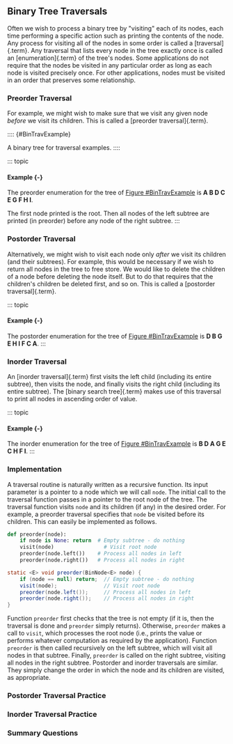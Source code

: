 
## Binary Tree Traversals

Often we wish to process a binary tree by "visiting" each of its
nodes, each time performing a specific action such as printing the
contents of the node. Any process for visiting all of the nodes in some
order is called a [traversal]{.term}. Any
traversal that lists every node in the tree exactly once is called an
[enumeration]{.term} of the tree's nodes. Some
applications do not require that the nodes be visited in any particular
order as long as each node is visited precisely once. For other
applications, nodes must be visited in an order that preserves some
relationship.

### Preorder Traversal

For example, we might wish to make sure that we visit any given node
*before* we visit its children. This is called a
[preorder traversal]{.term}.

:::: {#BinTravExample}
<inlineav id="BinExampCON" src="Binary/BinExampCON.js" name="Binary/BinExampCON" links="Binary/BinExampCON.css" static/>

A binary tree for traversal examples.
::::

::: topic
#### Example {-}

The preorder enumeration for the tree of 
[Figure #BinTravExample](#BinTravExample) is **A B D C E G F H I**.

The first node printed is the root. Then all nodes of the left subtree
are printed (in preorder) before any node of the right subtree.
:::

<inlineav id="preorderCON" src="Binary/preorderCON.js" name="Preorder Traversal Slideshow" links="Binary/BTCON.css"/>

### Postorder Traversal

Alternatively, we might wish to visit each node only *after* we visit
its children (and their subtrees). For example, this would be necessary
if we wish to return all nodes in the tree to free store. We would like
to delete the children of a node before deleting the node itself. But to
do that requires that the children's children be deleted first, and so
on. This is called a [postorder traversal]{.term}.

::: topic
#### Example {-}

The postorder enumeration for the tree of 
[Figure #BinTravExample](#BinTravExample) is **D B G E H I F C A**.
:::

<inlineav id="postorderCON" src="Binary/postorderCON.js" name="Postorder Traversal Slideshow" links="Binary/BTCON.css"/>

### Inorder Traversal

An [inorder traversal]{.term} first visits the
left child (including its entire subtree), then visits the node, and
finally visits the right child (including its entire subtree). The
[binary search tree]{.term} makes use of this traversal to print all nodes in ascending
order of value.

::: topic
#### Example {-}

The inorder enumeration for the tree of 
[Figure #BinTravExample](#BinTravExample) is **B D A G E C H F I**.
:::

<inlineav id="inorderCON" src="Binary/inorderCON.js" name="Inorder Traversal Slideshow" links="Binary/BTCON.css"/>

### Implementation

A traversal routine is naturally written as a recursive function. Its
input parameter is a pointer to a node which we will call `node`. The
initial call to the traversal function passes in a pointer to the root
node of the tree. The traversal function visits `node` and its children
(if any) in the desired order. For example, a preorder traversal
specifies that `node` be visited before its children. This can easily be
implemented as follows.

```python
def preorder(node):
    if node is None: return  # Empty subtree - do nothing
    visit(node)                # Visit root node
    preorder(node.left())    # Process all nodes in left
    preorder(node.right())   # Process all nodes in right
```

```java
static <E> void preorder(BinNode<E> node) {
    if (node == null) return;  // Empty subtree - do nothing
    visit(node);               // Visit root node
    preorder(node.left());     // Process all nodes in left
    preorder(node.right());    // Process all nodes in right
}
```



Function `preorder` first checks that the tree is not empty (if it is,
then the traversal is done and `preorder` simply returns). Otherwise,
`preorder` makes a call to `visit`, which processes the root node (i.e.,
prints the value or performs whatever computation as required by the
application). Function `preorder` is then called recursively on the left
subtree, which will visit all nodes in that subtree. Finally, `preorder`
is called on the right subtree, visiting all nodes in the right subtree.
Postorder and inorder traversals are similar. They simply change the
order in which the node and its children are visited, as appropriate.

<avembed id="btTravPreorderPRO" src="Binary/btTravPreorderPRO.html" type="pe" name="Binary Tree Preorder Traversal Exercise"/>

### Postorder Traversal Practice

<avembed id="btTravPostorderPRO" src="Binary/btTravPostorderPRO.html" type="pe" name="Binary Tree Postorder Traversal Exercise"/>

### Inorder Traversal Practice

<avembed id="btTravInorderPRO" src="Binary/btTravInorderPRO.html" type="pe" name="Binary Tree Inorder Traversal Exercise"/>

### Summary Questions

<avembed id="TravSumm" src="Binary/TravSumm.html" type="ka" name="Tree Traversal Summary Questions"/>
